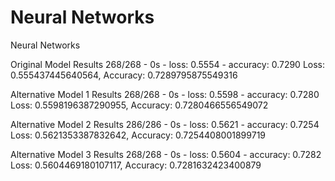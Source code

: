 # Neural Networks
Neural Networks

Original Model Results
268/268 - 0s - loss: 0.5554 - accuracy: 0.7290
Loss: 0.555437445640564, Accuracy: 0.7289795875549316

Alternative Model 1 Results
268/268 - 0s - loss: 0.5598 - accuracy: 0.7280
Loss: 0.5598196387290955, Accuracy: 0.7280466556549072

Alternative Model 2 Results
286/286 - 0s - loss: 0.5621 - accuracy: 0.7254
Loss: 0.5621353387832642, Accuracy: 0.7254408001899719

Alternative Model 3 Results
268/268 - 0s - loss: 0.5604 - accuracy: 0.7282
Loss: 0.5604469180107117, Accuracy: 0.7281632423400879